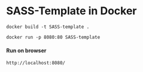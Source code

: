 # SASS-Template in Docker

```
docker build -t SASS-template .
```

```
docker run -p 8080:80 SASS-template
```

#### Run on browser

```
http://localhost:8080/
```
